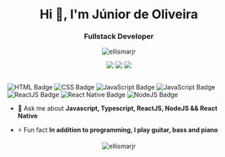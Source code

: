 <h1 align="center">Hi 👋, I'm Júnior de Oliveira</h1>
<h3 align="center">Fullstack Developer</h3>
<p align="center"> <img src="https://komarev.com/ghpvc/?username=ellismarjr" alt="ellismarjr" /> </p>

<div align="center">
  <a href="https://www.linkedin.com/in/ellismarjunior/"><img src="https://img.shields.io/badge/linkedin-0077B5.svg?style=for-the-badge&logo=linkedin&logoColor=white"></a>
<a href="https://twitter.com/ellismarjunior"><img src="https://img.shields.io/badge/twitter-1DA1F2.svg?style=for-the-badge&logo=twitter&logoColor=white"></a>
<a href="mailto:ellismar.junior@gmail.com"><img src="https://img.shields.io/badge/e‑mail-D14836.svg?style=for-the-badge&logo=GMail&logoColor=white"></a>
</div>

<br />
 
![HTML Badge](https://img.shields.io/badge/-HTML-orange)
![CSS Badge](https://img.shields.io/badge/-CSS-blue)
![JavaScript Badge](https://img.shields.io/badge/-JavaScript-yellow)
![JavaScript Badge](https://img.shields.io/badge/-Typescript-blue)
![ReactJS Badge](https://img.shields.io/badge/-ReactJS-blue)
![React Native Badge](https://img.shields.io/badge/-React%20Native-purple)
![NodeJS Badge](https://img.shields.io/badge/-Node.js-limegreen) 


- 💬 Ask me about **Javascript, Typescript, ReactJS, NodeJS && React Native**

- ⚡ Fun fact **In addition to programming, I play guitar, bass and piano**
<!-- - 🌱 I’m currently learning **NextJS, SASS** -->
  
<p align="center">
  <img src="https://github-readme-stats.vercel.app/api?username=ellismarjr&show_icons=true&theme=dark" alt="ellismarjr" />
</p>
</br>


<!--
**ellismarjr/ellismarjr** is a ✨ _special_ ✨ repository because its `README.md` (this file) appears on your GitHub profile.

Here are some ideas to get you started:

- 🔭 I’m currently working on ...
- 🌱 I’m currently learning ...
- 👯 I’m looking to collaborate on ...
- 🤔 I’m looking for help with ...
- 💬 Ask me about ...
- 📫 How to reach me: ...
- 😄 Pronouns: ...
- ⚡ Fun fact: ...
-->
